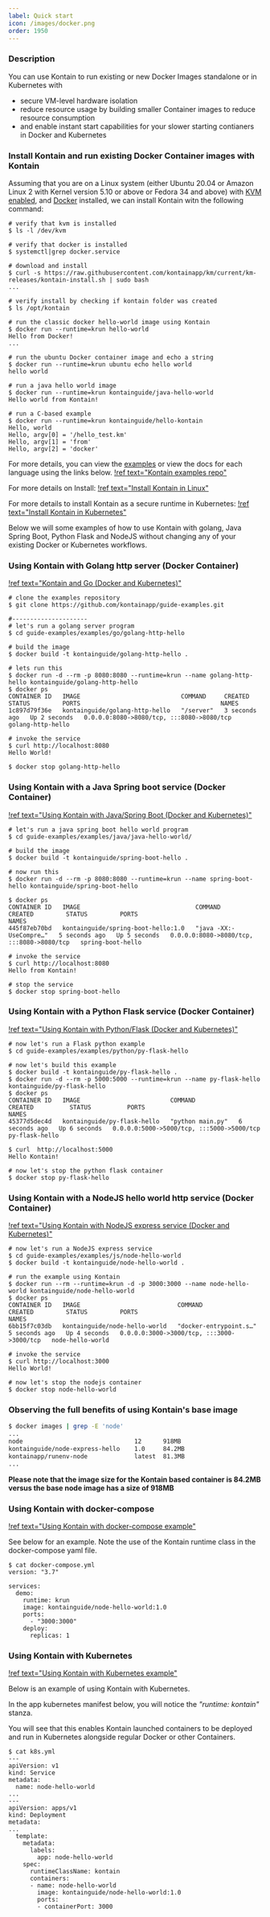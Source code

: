 ```yaml
---
label: Quick start
icon: /images/docker.png
order: 1950
---
```


### Description
You can use Kontain to run existing or new Docker Images standalone or in Kubernetes with 
* secure VM-level hardware isolation
* reduce resource usage by building smaller Container images to reduce resource consumption
* and enable instant start capabilities for your slower starting contianers in Docker and Kubernetes

### Install Kontain and run existing Docker Container images with Kontain
Assuming that you are on a Linux system (either Ubuntu 20.04 or Amazon Linux 2 with Kernel version 5.10 or above or Fedora 34 and above) with [KVM enabled](https://phoenixnap.com/kb/ubuntu-install-kvm), and [Docker](https://docs.docker.com/engine/install/ubuntu/) installed, we can install Kontain witn the following command:

```shell
# verify that kvm is installed
$ ls -l /dev/kvm

# verify that docker is installed
$ systemctl|grep docker.service

# download and install
$ curl -s https://raw.githubusercontent.com/kontainapp/km/current/km-releases/kontain-install.sh | sudo bash
...

# verify install by checking if kontain folder was created
$ ls /opt/kontain

# run the classic docker hello-world image using Kontain
$ docker run --runtime=krun hello-world
Hello from Docker!
...

# run the ubuntu Docker container image and echo a string
$ docker run --runtime=krun ubuntu echo hello world
hello world

# run a java hello world image
$ docker run --runtime=krun kontainguide/java-hello-world
Hello world from Kontain!

# run a C-based example
$ docker run --runtime=krun kontainguide/hello-kontain
Hello, world
Hello, argv[0] = '/hello_test.km'
Hello, argv[1] = 'from'
Hello, argv[2] = 'docker'
```
For more details, you can view the [examples](https://github.com/kontainapp/guide-examples/examples) or view the docs for each language using the links below.
[!ref text="Kontain examples repo"](https://github.com/kontainapp/guide-examples)

For more details on Install:
[!ref text="Install Kontain in Linux"](/getting_started/install_linux)

For more details to install Kontain as a secure runtime in Kubernetes:
[!ref text="Install Kontain in Kubernetes"](/getting_started/kubernetes)

Below we will some examples of how to use Kontain with golang, Java Spring Boot, Python Flask and NodeJS without changing any of your existing Docker or Kubernetes workflows.  

### Using Kontain with Golang http server (Docker Container)
[!ref text="Kontain and Go (Docker and Kubernetes)"](/getting_started/golang)

```shell
# clone the examples repository
$ git clone https://github.com/kontainapp/guide-examples.git

#---------------------
# let's run a golang server program
$ cd guide-examples/examples/go/golang-http-hello

# build the image
$ docker build -t kontainguide/golang-http-hello .

# lets run this
$ docker run -d --rm -p 8080:8080 --runtime=krun --name golang-http-hello kontainguide/golang-http-hello
$ docker ps
CONTAINER ID   IMAGE                            COMMAND     CREATED         STATUS         PORTS                                       NAMES
1c897d79f36e   kontainguide/golang-http-hello   "/server"   3 seconds ago   Up 2 seconds   0.0.0.0:8080->8080/tcp, :::8080->8080/tcp   golang-http-hello

# invoke the service
$ curl http://localhost:8080
Hello World!

$ docker stop golang-http-hello
```

### Using Kontain with a Java Spring boot service (Docker Container)
[!ref text="Using Kontain with Java/Spring Boot (Docker and Kubernetes)"](/getting_started/java)

```shell
# let's run a java spring boot hello world program
$ cd guide-examples/examples/java/java-hello-world/

# build the image
$ docker build -t kontainguide/spring-boot-hello .

# now run this
$ docker run -d --rm -p 8080:8080 --runtime=krun --name spring-boot-hello kontainguide/spring-boot-hello

$ docker ps
CONTAINER ID   IMAGE                                COMMAND                  CREATED         STATUS         PORTS                                       NAMES
445f87eb70bd   kontainguide/spring-boot-hello:1.0   "java -XX:-UseCompre…"   5 seconds ago   Up 5 seconds   0.0.0.0:8080->8080/tcp, :::8080->8080/tcp   spring-boot-hello

# invoke the service
$ curl http://localhost:8080
Hello from Kontain!

# stop the service
$ docker stop spring-boot-hello
```

### Using Kontain with a Python Flask service (Docker Container)
[!ref text="Using Kontain with Python/Flask (Docker and Kubernetes)"](/getting_started/python)

```shell
# now let's run a Flask python example
$ cd guide-examples/examples/python/py-flask-hello

# now let's build this example
$ docker build -t kontainguide/py-flask-hello .
$ docker run -d --rm -p 5000:5000 --runtime=krun --name py-flask-hello kontainguide/py-flask-hello
$ docker ps
CONTAINER ID   IMAGE                         COMMAND            CREATED          STATUS          PORTS                                       NAMES
45377d5dec4d   kontainguide/py-flask-hello   "python main.py"   6 seconds ago   Up 6 seconds   0.0.0.0:5000->5000/tcp, :::5000->5000/tcp   py-flask-hello

$ curl  http://localhost:5000
Hello Kontain!

# now let's stop the python flask container
$ docker stop py-flask-hello
```

### Using Kontain with a NodeJS hello world http service (Docker Container)
[!ref text="Using Kontain with NodeJS express service (Docker and Kubernetes)"](/getting_started/javascript)

```shell
# now let's run a NodeJS express service
$ cd guide-examples/examples/js/node-hello-world
$ docker build -t kontainguide/node-hello-world .

# run the example using Kontain
$ docker run --rm --runtime=krun -d -p 3000:3000 --name node-hello-world kontainguide/node-hello-world
$ docker ps
CONTAINER ID   IMAGE                           COMMAND                  CREATED         STATUS         PORTS                                       NAMES
6bb15f7c03db   kontainguide/node-hello-world   "docker-entrypoint.s…"   5 seconds ago   Up 4 seconds   0.0.0.0:3000->3000/tcp, :::3000->3000/tcp   node-hello-world

# invoke the service
$ curl http://localhost:3000
Hello World!

# now let's stop the nodejs container
$ docker stop node-hello-world
```

### Observing the full benefits of using Kontain's base image
```bash
$ docker images | grep -E 'node'
...
node                               12      918MB
kontainguide/node-express-hello    1.0     84.2MB
kontainapp/runenv-node             latest  81.3MB
...
```
**Please note that the image size for the Kontain based container is 84.2MB versus the base node image has a size of 918MB**

### Using Kontain with docker-compose
[!ref text="Using Kontain with docker-compose example"](https://github.com/kontainapp/guide-examples/blob/master/examples/js/node-hello-world/docker-compose.yml)

See below for an example.  Note the use of the Kontain runtime class in the docker-compose yaml file.

```shell
$ cat docker-compose.yml
version: "3.7"

services:
  demo:
    runtime: krun
    image: kontainguide/node-hello-world:1.0
    ports:
      - "3000:3000"
    deploy:
      replicas: 1
```

### Using Kontain with Kubernetes
[!ref text="Using Kontain with Kubernetes example"](https://github.com/kontainapp/guide-examples/blob/master/examples/js/node-hello-world/k8s.yml)

Below is an example of using Kontain with Kubernetes.

In the app kubernetes manifest below, you will notice the *"runtime: kontain"* stanza.  

You will see that this enables Kontain launched containers to be deployed and run in Kubernetes alongside regular Docker or other Containers.


```shell
$ cat k8s.yml
---
apiVersion: v1
kind: Service
metadata:
  name: node-hello-world
...
---
apiVersion: apps/v1
kind: Deployment
metadata:
...
  template:
    metadata:
      labels:
        app: node-hello-world
    spec:
      runtimeClassName: kontain
      containers:
      - name: node-hello-world
        image: kontainguide/node-hello-world:1.0
        ports:
        - containerPort: 3000
```